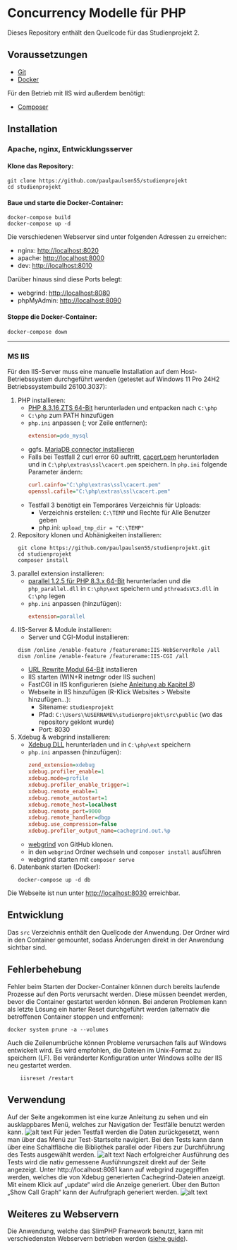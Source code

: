 # Concurrency Modelle für PHP
Dieses Repository enthält den Quellcode für das Studienprojekt 2.

## Voraussetzungen
- [Git](https://git-scm.com/downloads)
- [Docker](https://docs.docker.com/get-docker/)

Für den Betrieb mit IIS wird außerdem benötigt:
- [Composer](https://getcomposer.org/Composer-Setup.exe)

## Installation
### Apache, nginx, Entwicklungsserver
#### Klone das Repository:
```shell
git clone https://github.com/paulpaulsen55/studienprojekt
cd studienprojekt
```

#### Baue und starte die Docker-Container:
```shell
docker-compose build
docker-compose up -d
```

Die verschiedenen Webserver sind unter folgenden Adressen zu erreichen:
- nginx: [http://localhost:8020](http://localhost:8020)
- apache: [http://localhost:8000](http://localhost:8000)
- dev: [http://localhost:8010](http://localhost:8010)

Darüber hinaus sind diese Ports belegt:
- webgrind: [http://localhost:8080](http://localhost:8080)
- phpMyAdmin: [http://localhost:8090](http://localhost:8090)

#### Stoppe die Docker-Container:
```shell
docker-compose down
```
---

### MS IIS

Für den IIS-Server muss eine manuelle Installation auf dem Host-Betriebssystem durchgeführt werden (getestet auf Windows 11 Pro 24H2 Betriebssystembuild 26100.3037):

1. PHP installieren: 
    - [PHP 8.3.16 ZTS 64-Bit](https://downloads.php.net/~windows/pecl/releases/parallel/1.2.6/php_parallel-1.2.6-8.3-ts-vs16-x64.zip) herunterladen und entpacken nach `C:\php`
    - `C:\php` zum PATH hinzufügen
    - `php.ini` anpassen (; vor Zeile entfernen):
        ```ini
        extension=pdo_mysql
        ```
    - ggfs. [MariaDB connector installieren](https://mariadb.com/downloads/connectors/connectors-data-access/odbc-connector/)
    - Falls bei Testfall 2 curl error 60 auftritt, [cacert.pem](https://curl.se/ca/cacert.pem) herunterladen und in `C:\php\extras\ssl\cacert.pem` speichern. In `php.ini` folgende Parameter ändern:
        ```ini
        curl.cainfo="C:\php\extras\ssl\cacert.pem"
        openssl.cafile="C:\php\extras\ssl\cacert.pem"
        ```
    - Testfall 3 benötigt ein Temporäres Verzeichnis für Uploads:
      - Verzeichnis erstellen: `C:\TEMP` und Rechte für Alle Benutzer geben
      - php.ini: `upload_tmp_dir = "C:\TEMP"`
2. Repository klonen und Abhänigkeiten installieren: 
    ```shell
    git clone https://github.com/paulpaulsen55/studienprojekt.git
    cd studienprojekt
    composer install
    ```
3. parallel extension installieren:
    - [parallel 1.2.5 für PHP 8.3.x 64-Bit](https://downloads.php.net/~windows/pecl/releases/parallel/1.2.5/php_parallel-1.2.5-8.3-ts-vs16-x64.zip) herunterladen und die `php_parallel.dll` in `C:\php\ext` speichern und `pthreadsVC3.dll` in `C:\php` legen
    - `php.ini` anpassen (hinzufügen):
        ```ini
        extension=parallel
        ```
4. IIS-Server & Module installieren:
    - Server und CGI-Modul installieren: 
    ```shell 
    dism /online /enable-feature /featurename:IIS-WebServerRole /all
    dism /online /enable-feature /featurename:IIS-CGI /all
    ```
    - [URL Rewrite Modul 64-Bit](https://download.microsoft.com/download/1/2/8/128E2E22-C1B9-44A4-BE2A-5859ED1D4592/rewrite_amd64_de-DE.msi) installieren
    - IIS starten (WIN+R inetmgr oder IIS suchen) 
    - FastCGI in IIS konfigurieren (siehe [Anleitung ab Kapitel 8](https://hostadvice.com/how-to/web-hosting/how-to-install-php-with-fastcgi-extension-on-iis-7-iis-8-server/#paragraph8))
    - Webseite in IIS hinzufügen (R-Klick Websites > Website hinzufügen...):
      - Sitename: `studienprojekt`
      - Pfad: `C:\Users\%USERNAME%\studienprojekt\src\public` (wo das repository geklont wurde)
      - Port: 8030
5. Xdebug & webgrind installieren:
   - [Xdebug DLL](https://xdebug.org/files/php_xdebug-3.1.1-8.3-vc15-x86_64.dll) herunterladen und in `C:\php\ext` speichern
   - `php.ini` anpassen (hinzufügen):
        ```ini
        zend_extension=xdebug
        xdebug.profiler_enable=1
        xdebug.mode=profile
        xdebug.profiler_enable_trigger=1
        xdebug.remote_enable=1
        xdebug.remote_autostart=1
        xdebug.remote_host=localhost
        xdebug.remote_port=9000
        xdebug.remote_handler=dbgp
        xdebug.use_compression=false
        xdebug.profiler_output_name=cachegrind.out.%p
        ```
    - [webgrind](https://github.com/jokkedk/webgrind) von GitHub klonen.
    - in den `webgrind` Ordner wechseln und `composer install` ausführen
    - webgrind starten mit `composer serve`
6. Datenbank starten (Docker):
    ```shell
    docker-compose up -d db
    ```
Die Webseite ist nun unter [http://localhost:8030](http://localhost:8030) erreichbar.

## Entwicklung
Das `src` Verzeichnis enthält den Quellcode der Anwendung. Der Ordner wird in den Container gemountet, sodass Änderungen direkt in der Anwendung sichtbar sind.

## Fehlerbehebung
Fehler beim Starten der Docker-Container können durch bereits laufende Prozesse auf den Ports verursacht werden. Diese müssen beendet werden, bevor die Container gestartet werden können. Bei anderen Problemen kann als letzte Lösung ein harter Reset durchgeführt werden (alternativ die betroffenen Container stoppen und entfernen):
```shell
docker system prune -a --volumes
```
Auch die Zeilenumbrüche können Probleme verursachen falls auf Windows entwickelt wird. Es wird empfohlen, die Dateien im Unix-Format zu speichern (LF).
Bei veränderter Konfiguration unter Windows sollte der IIS neu gestartet werden. 
```shell
    iisreset /restart
```

## Verwendung
Auf der Seite angekommen ist eine kurze Anleitung zu sehen und ein ausklappbares Menü, welches zur Navigation der Testfälle benutzt werden kann.
![alt text](image.png)
Für jeden Testfall werden die Daten zurückgesetzt, wenn man über das Menü zur Test-Startseite navigiert. Bei den Tests kann dann über eine Schaltfläche die Bibliothek parallel oder Fibers zur Durchführung des Tests ausgewählt werden.
![alt text](image-1.png)
Nach erfolgreicher Ausführung des Tests wird die nativ gemessene Ausführungszeit direkt auf der Seite angezeigt.
Unter http://localhost:8081 kann auf webgrind zugegriffen werden, welches die von Xdebug generierten Cachegrind-Dateien anzeigt. Mit einem Klick auf „update“ wird die Anzeige generiert. Über den Button „Show Call Graph“ kann der Aufrufgraph generiert werden.
![alt text](image-2.png)

## Weiteres zu Webservern
Die Anwendung, welche das SlimPHP Framework benutzt, kann mit verschiedensten Webservern betrieben werden ([siehe guide](https://www.slimframework.com/docs/v4/start/web-servers.html)).
